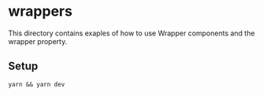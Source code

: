 # wrappers

This directory contains exaples of how to use Wrapper components and the wrapper property.


## Setup

```
yarn && yarn dev
```
